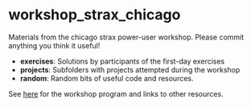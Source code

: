 # workshop_strax_chicago
Materials from the chicago strax power-user workshop.
Please commit anything you think it useful!

  * **exercises**: Solutions by participants of the first-day exercises
  * **projects**: Subfolders with projects attempted during the workshop
  * **random**: Random bits of useful code and resources.

See [here](https://xe1t-wiki.lngs.infn.it/doku.php?id=xenon:xenonnt:analysis:meetings:workshop_chicago_20190513) for the workshop program and links to other resources. 
